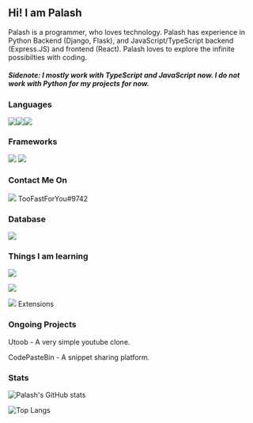 
## Hi! I am Palash

Palash is a programmer, who loves technology. Palash has experience in Python Backend (Django, Flask), and JavaScript/TypeScript backend (Express.JS) and frontend (React). Palash loves to explore the infinite possibilties with coding. 

##### Sidenote: I mostly work with TypeScript and JavaScript now. I do not work with Python for my projects for now. 

### Languages
<img src="https://img.shields.io/badge/typescript%20-%23007ACC.svg?&style=for-the-badge&logo=typescript&logoColor=white"/><img src="https://img.shields.io/badge/javascript%20-%23007ACC.svg?&style=for-the-badge&logo=javascript&color=yellow"/><img src="https://img.shields.io/badge/python%20-%2314354C.svg?&style=for-the-badge&logo=python&logoColor=white"/>


### Frameworks
![](https://img.shields.io/badge/express.js%20-%23404d59.svg?&style=for-the-badge)
![](https://img.shields.io/badge/react%20-%2320232a.svg?&style=for-the-badge&logo=react&logoColor=%2361DAFB)

### Contact Me On
<img src="https://img.shields.io/badge/discord%20-%23007ACC.svg?&style=for-the-badge&logo=discord"/> 
TooFastForYou#9742

### Database
![](https://img.shields.io/badge/mongodb%20-%23007ACC.svg?&style=for-the-badge&logo=mongodb&color=green)

### Things I am learning
![](https://img.shields.io/badge/angular%20-%23007ACC.svg?&style=for-the-badge&logo=angular&color=red)

![](https://img.shields.io/badge/next.js%20-%23007ACC.svg?&style=for-the-badge&logo=next.js&color=black) 

![](https://img.shields.io/badge/visual%20studio%20code%20-%23007ACC.svg?&style=for-the-badge&logo=visual%20studio%20code) Extensions


### Ongoing Projects
Utoob - A very simple youtube clone.

CodePasteBin - A snippet sharing platform.

### Stats
![Palash's GitHub stats](https://github-readme-stats.vercel.app/api?username=fast-and-curious-1910&show_icons=true&theme=dracula)


![Top Langs](https://github-readme-stats.vercel.app/api/top-langs/?username=fast-and-curious-1910&layout=compact&theme=dracula)
